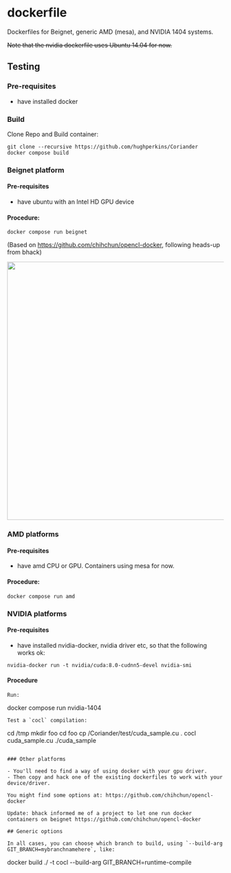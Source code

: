 # dockerfile

Dockerfiles for Beignet, generic AMD (mesa), and NVIDIA 1404 systems.

~~Note that the nvidia dockerfile uses Ubuntu 14.04 for now.~~

## Testing

### Pre-requisites

- have installed docker

### Build
Clone Repo and Build container:
```
git clone --recursive https://github.com/hughperkins/Coriander
docker compose build
```

### Beignet platform

#### Pre-requisites

- have ubuntu with an Intel HD GPU device

#### Procedure:
```
docker compose run beignet
```

(Based on https://github.com/chihchun/opencl-docker, following heads-up from bhack)

<img src="https://github.com/hughperkins/Coriander/raw/master/doc/img/dockerfile_beignet_cudasample.png?raw=true" width="600" />

### AMD platforms

#### Pre-requisites

- have amd CPU or GPU. Containers using mesa for now.

#### Procedure:
```
docker compose run amd
```

### NVIDIA platforms

#### Pre-requisites

- have installed nvidia-docker, nvidia driver etc, so that the following works ok:
```
nvidia-docker run -t nvidia/cuda:8.0-cudnn5-devel nvidia-smi
```

#### Procedure

```
Run:
```
docker compose run nvidia-1404
```
Test a `cocl` compilation:
```
cd /tmp
mkdir foo
cd foo
cp /Coriander/test/cuda_sample.cu .
cocl cuda_sample.cu
./cuda_sample
```

### Other platforms

- You'll need to find a way of using docker with your gpu driver.
- Then copy and hack one of the existing dockerfiles to work with your device/driver.

You might find some options at: https://github.com/chihchun/opencl-docker

Update: bhack informed me of a project to let one run docker containers on beignet https://github.com/chihchun/opencl-docker

## Generic options

In all cases, you can choose which branch to build, using `--build-arg GIT_BRANCH=mybranchnamehere`, like:
```
docker build ./ -t cocl --build-arg GIT_BRANCH=runtime-compile
```
